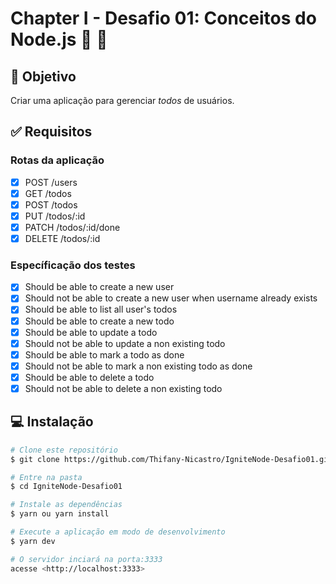 #  Chapter I - Desafio 01: Conceitos do Node.js :rocket: :purple_heart:

## :dart: Objetivo

Criar uma aplicação para gerenciar *todos* de usuários.

## :white_check_mark: Requisitos

### Rotas da aplicação
- [x] POST /users
- [x] GET /todos
- [x] POST /todos
- [x] PUT /todos/:id
- [x] PATCH /todos/:id/done
- [x] DELETE /todos/:id

### Específicação dos testes
- [x] Should be able to create a new user
- [x] Should not be able to create a new user when username already exists
- [x] Should be able to list all user's todos
- [x] Should be able to create a new todo
- [x] Should be able to update a todo
- [x] Should not be able to update a non existing todo
- [x] Should be able to mark a todo as done
- [x] Should not be able to mark a non existing todo as done
- [x] Should be able to delete a todo
- [x] Should not be able to delete a non existing todo

## :computer: Instalação ##

```bash
# Clone este repositório
$ git clone https://github.com/Thifany-Nicastro/IgniteNode-Desafio01.git

# Entre na pasta
$ cd IgniteNode-Desafio01

# Instale as dependências
$ yarn ou yarn install

# Execute a aplicação em modo de desenvolvimento
$ yarn dev

# O servidor inciará na porta:3333
acesse <http://localhost:3333>
```
